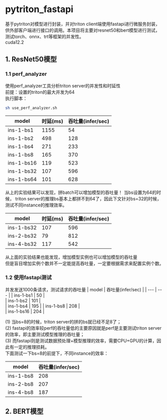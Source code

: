 # pytriton_fastapi
基于pytriton对模型进行封装，并对triton client端使用fastapi进行微服务封装，供外部客户端进行接口的调用。本项目将主要对resnet50和bert模型进行测试，测试torch、onnx、trt等框架的并发性。  
cuda12.2   

## 1. ResNet50模型
### 1.1 perf_analyzer 
使用perf_analyzer工具分析triton server的并发性和时延性  
前提：设置的triton的最大并发为64  
执行脚本：
```bash
sh use_perf_analyzer.sh
```
| model | 时延(ms) | 吞吐量(infer/sec) | 
| --- | --- | ---| 
| ins-1-bs1 | 1155 | 54 |  
| ins-1-bs2 | 498 | 128 |  
| ins-1-bs4| 271 |  233 |  
| ins-1-bs8 | 165 |  370 |  
| ins-1-bs16 | 119 | 523 |  
| ins-1-bs32 | 107 | 596 |   
| ins-1-bs64 | 101 | 628 |  
从上的实验结果可以发现，拼batch可以增加模型的吞吐量！ 
当bs设置为64的时候， triton server的推理bs基本上都拼不到64了，因此下文针对bs=32的时候，测试不同instance的推理效率。  

| model | 时延(ms) | 吞吐量(infer/sec) | 
| --- | --- | ---| 
| ins-1-bs32 | 107| 596 |
| ins-2-bs32 | 79| 812 | 
| ins-4-bs32 | 117 | 542 |   
从上面的实验结果也能发现，增加模型实例也可以增加模型的吞吐量  
但是盲目增加实例个数并不一定能提高吞吐量，一定要根据需求来配置实例个数。  
### 1.2 使用fastapi测试
并发发送1000条请求，测试请求的吞吐量
| model | 吞吐量(infer/sec) | 
| --- | --- | 
| ins-1-bs1 | 50 |  
| ins-1-bs2 | 101 |  
| ins-1-bs4 | 195 | 
| ins-1-bs8 | 208 |     
| ins-1-bs16 | 204 |   

(1) 当bs=8的时候，triton server的拼的bs就已经不足8了；  
(2) fastapi的效率较perf的吞吐量低的主要原因就是perf是主要测试triton server的效率，即主要测试模型推理的吞吐量；  
(3) 而fastapi则是测试数据预处理+模型推理的效率，需要CPU+GPU的计算，因此有一定的推理损耗。  
下面测试一下bs=8的前提下，不同instance的效率：  

| model | 吞吐量(infer/sec) | 
| --- | --- | 
| ins-1-bs8 | 208 |  
| ins-2-bs8 | 207 |  
| ins-4-bs8 | 187 |  

## 2. BERT模型
